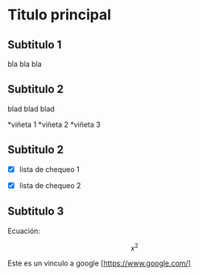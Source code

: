 # Titulo principal

## Subtitulo 1

bla bla bla

## Subtitulo 2

blad blad blad

*viñeta 1
*viñeta 2
*viñeta 3

## Subtitulo 2

- [X] lista de chequeo 1

- [X] lista de chequeo 2

## Subtitulo 3

Ecuación:

$$ x^2 $$

Este es un vinculo a google [https://www.google.com/]
